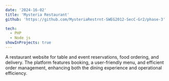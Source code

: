 ```yaml
---
date: '2024-16-02'
title: 'Mysteria Restaurant'
github: 'https://github.com/MysteriaRestrnt-SWEG2012-SecC-Gr2/phase-3'

tech:
  - PHP
  - Node js
showInProjects: true
---
```


A restaurant website for table and event reservations, food ordering, and delivery. The platform features booking, a user-friendly menu, and efficient order management, enhancing both the dining experience and operational efficiency.
